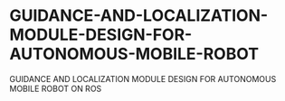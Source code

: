 # GUIDANCE-AND-LOCALIZATION-MODULE-DESIGN-FOR-AUTONOMOUS-MOBILE-ROBOT
GUIDANCE AND LOCALIZATION MODULE DESIGN FOR AUTONOMOUS MOBILE ROBOT ON ROS
